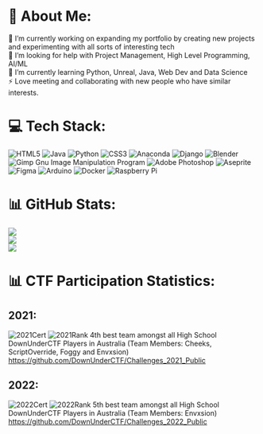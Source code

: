 # 💫 About Me:
🔭 I’m currently working on expanding my portfolio by creating new projects and experimenting with all sorts of interesting tech<br>🤝 I’m looking for help with Project Management, High Level Programming, AI/ML<br>🌱 I’m currently learning Python, Unreal, Java, Web Dev and Data Science<br>⚡ Love meeting and collaborating with new people who have similar interests.


# 💻 Tech Stack:
![HTML5](https://img.shields.io/badge/html5-%23E34F26.svg?style=plastic&logo=html5&logoColor=white) ![Java](https://img.shields.io/badge/java-%23ED8B00.svg?style=plastic&logo=java&logoColor=white) ![Python](https://img.shields.io/badge/python-3670A0?style=plastic&logo=python&logoColor=ffdd54) ![CSS3](https://img.shields.io/badge/css3-%231572B6.svg?style=plastic&logo=css3&logoColor=white) ![Anaconda](https://img.shields.io/badge/Anaconda-%2344A833.svg?style=plastic&logo=anaconda&logoColor=white) ![Django](https://img.shields.io/badge/django-%23092E20.svg?style=plastic&logo=django&logoColor=white) ![Blender](https://img.shields.io/badge/blender-%23F5792A.svg?style=plastic&logo=blender&logoColor=white) ![Gimp Gnu Image Manipulation Program](https://img.shields.io/badge/Gimp-657D8B?style=plastic&logo=gimp&logoColor=FFFFFF) ![Adobe Photoshop](https://img.shields.io/badge/adobephotoshop-%2331A8FF.svg?style=plastic&logo=adobephotoshop&logoColor=white) ![Aseprite](https://img.shields.io/badge/Aseprite-FFFFFF?style=plastic&logo=Aseprite&logoColor=#7D929E) 	![Figma](https://img.shields.io/badge/figma-%23F24E1E.svg?style=plastic&logo=figma&logoColor=white) ![Arduino](https://img.shields.io/badge/-Arduino-00979D?style=plastic&logo=Arduino&logoColor=white) ![Docker](https://img.shields.io/badge/docker-%230db7ed.svg?style=plastic&logo=docker&logoColor=white) ![Raspberry Pi](https://img.shields.io/badge/-RaspberryPi-C51A4A?style=plastic&logo=Raspberry-Pi)
# 📊 GitHub Stats:
![](https://github-readme-stats.vercel.app/api?username=Envxsion&theme=dark&hide_border=false&include_all_commits=true&count_private=true)<br/>
![](https://github-readme-streak-stats.herokuapp.com/?user=Envxsion&theme=dark&hide_border=false)<br/>
![](https://github-readme-stats.vercel.app/api/top-langs/?username=Envxsion&theme=dark&hide_border=false&include_all_commits=true&count_private=true&layout=compact)

# 📊 CTF Participation Statistics:
## 2021:
![2021Cert](https://s3.us-west-2.amazonaws.com/secure.notion-static.com/68f67d75-254a-4389-8cfe-dcd51845826b/ductf-certificate-2021-Bits-N-Bytes.jpg?X-Amz-Algorithm=AWS4-HMAC-SHA256&X-Amz-Content-Sha256=UNSIGNED-PAYLOAD&X-Amz-Credential=AKIAT73L2G45EIPT3X45%2F20220925%2Fus-west-2%2Fs3%2Faws4_request&X-Amz-Date=20220925T095414Z&X-Amz-Expires=86400&X-Amz-Signature=3a66c5233b40247df2f55775caff21a8e5ca9e9ede189621c6882c56b131fbf9&X-Amz-SignedHeaders=host&response-content-disposition=filename%20%3D"ductf-certificate-2021-Bits-N%27-Bytes.jpg"&x-id=GetObject)
![2021Rank](https://s3.us-west-2.amazonaws.com/secure.notion-static.com/f74c4425-a28a-490e-8713-b7ae68602916/Untitled.png?X-Amz-Algorithm=AWS4-HMAC-SHA256&X-Amz-Content-Sha256=UNSIGNED-PAYLOAD&X-Amz-Credential=AKIAT73L2G45EIPT3X45%2F20220925%2Fus-west-2%2Fs3%2Faws4_request&X-Amz-Date=20220925T095426Z&X-Amz-Expires=86400&X-Amz-Signature=4147d0bbc5437f6fcdd47967995bf36730084fc65783b42a7c88226754cbbb55&X-Amz-SignedHeaders=host&response-content-disposition=filename%20%3D"Untitled.png"&x-id=GetObject)
4th best team amongst all High School DownUnderCTF Players in Australia (Team Members: Cheeks, ScriptOverride, Foggy and Envxsion)
https://github.com/DownUnderCTF/Challenges_2021_Public
## 2022:
![2022Cert](https://s3.us-west-2.amazonaws.com/secure.notion-static.com/ca28d6c5-f7ba-451b-91f8-90f6cbb47cd5/Untitled.png?X-Amz-Algorithm=AWS4-HMAC-SHA256&X-Amz-Content-Sha256=UNSIGNED-PAYLOAD&X-Amz-Credential=AKIAT73L2G45EIPT3X45%2F20220925%2Fus-west-2%2Fs3%2Faws4_request&X-Amz-Date=20220925T095517Z&X-Amz-Expires=86400&X-Amz-Signature=72ea903a1a2a7be74bc6e815425c3526d51504aaeb8cc647db51bd2861f950b3&X-Amz-SignedHeaders=host&response-content-disposition=filename%20%3D"Untitled.png"&x-id=GetObject)
![2022Rank](https://s3.us-west-2.amazonaws.com/secure.notion-static.com/bf654f88-ccc8-4de3-9a3c-dc44d5f64101/2022%21.png?X-Amz-Algorithm=AWS4-HMAC-SHA256&X-Amz-Content-Sha256=UNSIGNED-PAYLOAD&X-Amz-Credential=AKIAT73L2G45EIPT3X45%2F20220925%2Fus-west-2%2Fs3%2Faws4_request&X-Amz-Date=20220925T095534Z&X-Amz-Expires=86400&X-Amz-Signature=a2e899cfcdd060f71e703856c7d27ee7f7c08336923120f97d4c27ffbcfee69e&X-Amz-SignedHeaders=host&response-content-disposition=filename%20%3D"2022%21.png"&x-id=GetObject)
5th best team amongst all High School DownUnderCTF Players in Australia (Team Members: Envxsion)
https://github.com/DownUnderCTF/Challenges_2022_Public